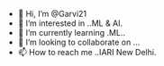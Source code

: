 - 👋 Hi, I’m @Garvi21
- 👀 I’m interested in ..ML & AI.
- 🌱 I’m currently learning .ML..
- 💞️ I’m looking to collaborate on ...
- 📫 How to reach me ..IARI New Delhi.

<!---
Garvi21/Garvi21 is a ✨ special ✨ repository because its `README.md` (this file) appears on your GitHub profile.
You can click the Preview link to take a look at your changes.
--->
